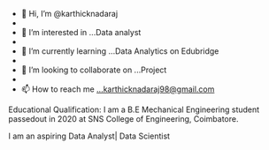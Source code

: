 - 👋 Hi, I’m @karthicknadaraj
- 
- 👀 I’m interested in ...Data analyst
- 
- 🌱 I’m currently learning ...Data Analytics on Edubridge 
-  
- 💞️ I’m looking to collaborate on ...Project
- 
- 📫 How to reach me ...karthicknadaraj98@gmail.com

Educational Qualification:
       I am a B.E Mechanical Engineering student passedout in 2020 at 
       SNS College of Engineering, Coimbatore.
       
I am an aspiring Data Analyst| Data Scientist

<!---
karthicknadaraj/karthicknadaraj is a ✨ special ✨ repository because its `README.md` (this file) appears on your GitHub profile.
You can click the Preview link to take a look at your changes.
--->
